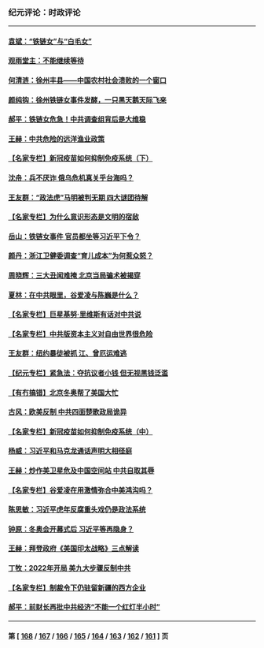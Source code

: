 ### 纪元评论：时政评论
---
#### [袁斌：“铁链女”与“白毛女”](../../pages/nsc1025/n13589308.md) 
#### [观雨堂主：不能继续等待](../../pages/nsc1025/n13589181.md) 
#### [何清涟：徐州丰县——中国农村社会溃败的一个窗口](../../pages/nsc1025/n13588971.md) 
#### [颜纯钩：徐州铁链女事件发酵，一只黑天鹅天际飞来](../../pages/nsc1025/n13588897.md) 
#### [郝平：铁链女危急！中共调查组背后是大维稳](../../pages/nsc1025/n13588875.md) 
#### [王赫：中共危险的远洋渔业政策](../../pages/nsc1025/n13588786.md) 
#### [【名家专栏】新冠疫苗如何抑制免疫系统（下）](../../pages/nsc1025/n13579476.md) 
#### [沈舟：兵不厌诈 俄乌危机真关乎台海吗？](../../pages/nsc1025/n13588409.md) 
#### [王友群：“政法虎”马明被判无期 四大谜团待解](../../pages/nsc1025/n13588244.md) 
#### [【名家专栏】为什么意识形态是文明的宿敌](../../pages/nsc1025/n13587403.md) 
#### [岳山：铁链女事件 官员都坐等习近平下令？](../../pages/nsc1025/n13586087.md) 
#### [颜丹：浙江卫健委调查“育儿成本”为何惹众怒？](../../pages/nsc1025/n13587128.md) 
#### [周晓辉：三大丑闻难掩 北京当局骗术被揭穿](../../pages/nsc1025/n13586694.md) 
#### [夏林：在中共眼里，谷爱凌与陈巍是什么？](../../pages/nsc1025/n13585322.md) 
#### [【名家专栏】巨星基努‧里维斯有话对中共说](../../pages/nsc1025/n13584394.md) 
#### [【名家专栏】中共版资本主义对自由世界很危险](../../pages/nsc1025/n13584338.md) 
#### [王友群：纽约暴徒被抓 江、曾厄运难逃](../../pages/nsc1025/n13585258.md) 
#### [【纪元专栏】紧急法：夺抗议者小钱 但无视黑钱泛滥](../../pages/nsc1025/n13585316.md) 
#### [【有冇搞错】北京冬奥帮了美国大忙](../../pages/nsc1025/n13582218.md) 
#### [古风：欧美反制 中共四面楚歌政局诡异](../../pages/nsc1025/n13583687.md) 
#### [【名家专栏】新冠疫苗如何抑制免疫系统（中）](../../pages/nsc1025/n13576027.md) 
#### [杨威：习近平和马克龙通话声明大相径庭](../../pages/nsc1025/n13581994.md) 
#### [王赫：炒作美卫星危及中国空间站 中共自取其辱](../../pages/nsc1025/n13582335.md) 
#### [【名家专栏】谷爱凌在用激情弥合中美鸿沟吗？](../../pages/nsc1025/n13581477.md) 
#### [陈思敏：习近平虎年反腐重头戏仍是政法系统](../../pages/nsc1025/n13580684.md) 
#### [钟原：冬奥会开幕式后 习近平等再隐身？](../../pages/nsc1025/n13579582.md) 
#### [王赫：拜登政府《美国印太战略》三点解读](../../pages/nsc1025/n13579494.md) 
#### [丁牧：2022年开局 美九大步骤反制中共](../../pages/nsc1025/n13579372.md) 
#### [【名家专栏】制裁令下仍驻留新疆的西方企业](../../pages/nsc1025/n13578609.md) 
#### [郝平：前财长再批中共经济“不能一个红灯半小时”](../../pages/nsc1025/n13579322.md) 

---
#### 第 [ [168](./168.md) / [167](./167.md) / [166](./166.md) / [165](./165.md) / [164](./164.md) / [163](./163.md) / [162](./162.md) / [161](./161.md) ] 页
